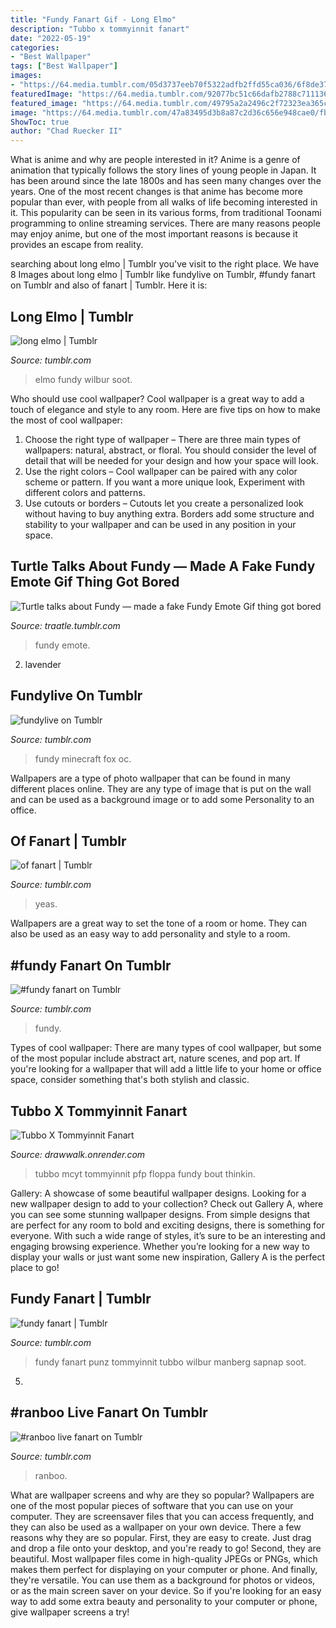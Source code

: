 ```yaml
---
title: "Fundy Fanart Gif - Long Elmo"
description: "Tubbo x tommyinnit fanart"
date: "2022-05-19"
categories:
- "Best Wallpaper"
tags: ["Best Wallpaper"]
images:
- "https://64.media.tumblr.com/05d3737eeb70f5322adfb2ffd55ca036/6f8de372201218b9-e4/s500x750/b084df808e392e40a5144b166754f6c763f99734.png"
featuredImage: "https://64.media.tumblr.com/92077bc51c66dafb2788c711136714a4/3756cc845bdc41df-86/s1280x1920/5b460ebd72aef4c509f1e91bf4e70bf467b03e5a.png"
featured_image: "https://64.media.tumblr.com/49795a2a2496c2f72323ea365c201896/ae4e56c23c60001a-71/s640x960/fddef2effef6e4ad64ef97e7822645f0723d4615.png"
image: "https://64.media.tumblr.com/47a83495d3b8a87c2d36c656e948cae0/fb41717f59ed146f-aa/s2048x3072/c3cfcc6b4bc564718744566d2ca1f45d2e633658.jpg"
ShowToc: true
author: "Chad Ruecker II"
---
```



What is anime and why are people interested in it?
Anime is a genre of animation that typically follows the story lines of young people in Japan. It has been around since the late 1800s and has seen many changes over the years. One of the most recent changes is that anime has become more popular than ever, with people from all walks of life becoming interested in it. This popularity can be seen in its various forms, from traditional Toonami programming to online streaming services. There are many reasons people may enjoy anime, but one of the most important reasons is because it provides an escape from reality.

	

		
searching about long elmo | Tumblr you've visit to the right place. We have 8 Images about long elmo | Tumblr like fundylive on Tumblr, #fundy fanart on Tumblr and also of fanart | Tumblr. Here it is:
		
    
## Long Elmo | Tumblr

<img loading=lazy src="https://64.media.tumblr.com/31fde4f102b07ef1ca2af2ad351ad481/79c817cb1c24e37c-c6/s500x750/9338d5089fb2d04b0a722ea35062c89aad25c7ec.png" onerror="this.onerror=null;this.src='https://tse3.mm.bing.net/th?id=OIP.sIWzASD4J5tfqywUAGq_bwHaHa&amp;pid=15.1';" alt="long elmo | Tumblr">

_Source: tumblr.com_

>elmo fundy wilbur soot. 

	

Who should use cool wallpaper?
Cool wallpaper is a great way to add a touch of elegance and style to any room. Here are five tips on how to make the most of cool wallpaper: 
1) Choose the right type of wallpaper – There are three main types of wallpapers: natural, abstract, or floral. You should consider the level of detail that will be needed for your design and how your space will look. 
2) Use the right colors – Cool wallpaper can be paired with any color scheme or pattern. If you want a more unique look, Experiment with different colors and patterns. 
3) Use cutouts or borders – Cutouts let you create a personalized look without having to buy anything extra. Borders add some structure and stability to your wallpaper and can be used in any position in your space.

    
## Turtle Talks About Fundy — Made A Fake Fundy Emote Gif Thing Got Bored

<img loading=lazy src="https://64.media.tumblr.com/31d8bc9c0165f9f8a66dd13adf95e3f6/919948cbd5f3f3c7-03/s1280x1920/505f86ba2fb8be4c7c195e6d9bb4532fc03d8e0d.gifv" onerror="this.onerror=null;this.src='https://tse3.mm.bing.net/th?id=OIP.29CiV5GZ6thrNLMGT4Rd7AHaHa&amp;pid=15.1';" alt="Turtle talks about Fundy — made a fake Fundy Emote Gif thing got bored">

_Source: traatle.tumblr.com_

>fundy emote. 

	

2. lavender 

    
## Fundylive On Tumblr

<img loading=lazy src="https://64.media.tumblr.com/a212bc69472ffb9068ade8366a1d094a/f8f6fbda7561fa8a-a4/s640x960/90c4d02e8abdf506cd7a2870015de4dcf06016fd.png" onerror="this.onerror=null;this.src='https://tse3.mm.bing.net/th?id=OIP.flpMZeHRo9guM3h3VM86jgHaHa&amp;pid=15.1';" alt="fundylive on Tumblr">

_Source: tumblr.com_

>fundy minecraft fox oc. 

	



Wallpapers are a type of photo wallpaper that can be found in many different places online. They are any type of image that is put on the wall and can be used as a background image or to add some Personality to an office.

    
## Of Fanart | Tumblr

<img loading=lazy src="https://64.media.tumblr.com/833e1b626529f35380a3032faf184550/f9b7d58774bf8fd0-a3/s400x600/645c98412b0f989803f7974bac4c68bfd6ebd4c6.png" onerror="this.onerror=null;this.src='https://tse3.mm.bing.net/th?id=OIP.GJouin8KglyY1jj6km6lXgAAAA&amp;pid=15.1';" alt="of fanart | Tumblr">

_Source: tumblr.com_

>yeas. 

	

Wallpapers are a great way to set the tone of a room or home. They can also be used as an easy way to add personality and style to a room.

    
## #fundy Fanart On Tumblr

<img loading=lazy src="https://64.media.tumblr.com/49795a2a2496c2f72323ea365c201896/ae4e56c23c60001a-71/s640x960/fddef2effef6e4ad64ef97e7822645f0723d4615.png" onerror="this.onerror=null;this.src='https://tse3.mm.bing.net/th?id=OIP.hwwEDwyFMlpqiQ2XCUpeUQHaId&amp;pid=15.1';" alt="#fundy fanart on Tumblr">

_Source: tumblr.com_

>fundy. 

	

Types of cool wallpaper:
There are many types of cool wallpaper, but some of the most popular include abstract art, nature scenes, and pop art. If you're looking for a wallpaper that will add a little life to your home or office space, consider something that's both stylish and classic.

    
## Tubbo X Tommyinnit Fanart

<img loading=lazy src="https://64.media.tumblr.com/92077bc51c66dafb2788c711136714a4/3756cc845bdc41df-86/s1280x1920/5b460ebd72aef4c509f1e91bf4e70bf467b03e5a.png" onerror="this.onerror=null;this.src='https://tse2.mm.bing.net/th?id=OIP.atBAwMmJfm-DzDcb_BCtkwHaHa&amp;pid=15.1';" alt="Tubbo X Tommyinnit Fanart">

_Source: drawwalk.onrender.com_

>tubbo mcyt tommyinnit pfp floppa fundy bout thinkin. 

	

Gallery: A showcase of some beautiful wallpaper designs.
Looking for a new wallpaper design to add to your collection? Check out Gallery A, where you can see some stunning wallpaper designs. From simple designs that are perfect for any room to bold and exciting designs, there is something for everyone. With such a wide range of styles, it’s sure to be an interesting and engaging browsing experience. Whether you’re looking for a new way to display your walls or just want some new inspiration, Gallery A is the perfect place to go!





	
	
    
## Fundy Fanart | Tumblr

<img loading=lazy src="https://64.media.tumblr.com/05d3737eeb70f5322adfb2ffd55ca036/6f8de372201218b9-e4/s500x750/b084df808e392e40a5144b166754f6c763f99734.png" onerror="this.onerror=null;this.src='https://tse1.mm.bing.net/th?id=OIP.DB38EhB_NM1IikAFc0jYqAHaKe&amp;pid=15.1';" alt="fundy fanart | Tumblr">

_Source: tumblr.com_

>fundy fanart punz tommyinnit tubbo wilbur manberg sapnap soot. 

	

5.

    
## #ranboo Live Fanart On Tumblr

<img loading=lazy src="https://64.media.tumblr.com/47a83495d3b8a87c2d36c656e948cae0/fb41717f59ed146f-aa/s2048x3072/c3cfcc6b4bc564718744566d2ca1f45d2e633658.jpg" onerror="this.onerror=null;this.src='https://tse1.mm.bing.net/th?id=OIP.99uZ4VDvxoHkKNXp2zSgCgHaDh&amp;pid=15.1';" alt="#ranboo live fanart on Tumblr">

_Source: tumblr.com_

>ranboo. 

	

What are wallpaper screens and why are they so popular?
Wallpapers are one of the most popular pieces of software that you can use on your computer. They are screensaver files that you can access frequently, and they can also be used as a wallpaper on your own device. There a few reasons why they are so popular. First, they are easy to create. Just drag and drop a file onto your desktop, and you're ready to go! Second, they are beautiful. Most wallpaper files come in high-quality JPEGs or PNGs, which makes them perfect for displaying on your computer or phone. And finally, they're versatile. You can use them as a background for photos or videos, or as the main screen saver on your device. So if you're looking for an easy way to add some extra beauty and personality to your computer or phone, give wallpaper screens a try!

